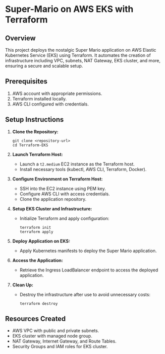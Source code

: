 # Super-Mario on AWS EKS with Terraform

## Overview
This project deploys the nostalgic Super Mario application on AWS Elastic Kubernetes Service (EKS) using Terraform. It automates the creation of infrastructure including VPC, subnets, NAT Gateway, EKS cluster, and more, ensuring a secure and scalable setup.

## Prerequisites
1. AWS account with appropriate permissions.
2. Terraform installed locally.
3. AWS CLI configured with credentials.

## Setup Instructions
1. **Clone the Repository:**
   ```
   git clone <repository-url>
   cd Terraform-EKS
   ```

2. **Launch Terraform Host:**
   - Launch a `t2.medium` EC2 instance as the Terraform host.
   - Install necessary tools (kubectl, AWS CLI, Terraform, Docker).

3. **Configure Environment on Terraform Host:**
   - SSH into the EC2 instance using PEM key.
   - Configure AWS CLI with access credentials.
   - Clone the application repository.

4. **Setup EKS Cluster and Infrastructure:**
   - Initialize Terraform and apply configuration:
     ```
     terraform init
     terraform apply
     ```

5. **Deploy Application on EKS:**
   - Apply Kubernetes manifests to deploy the Super Mario application.

6. **Access the Application:**
   - Retrieve the Ingress LoadBalancer endpoint to access the deployed application.

7. **Clean Up:**
   - Destroy the infrastructure after use to avoid unnecessary costs:
     ```
     terraform destroy
     ```
     
## Resources Created
- AWS VPC with public and private subnets.
- EKS cluster with managed node group.
- NAT Gateway, Internet Gateway, and Route Tables.
- Security Groups and IAM roles for EKS cluster.

